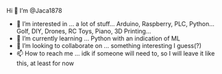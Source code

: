  Hi 👋 I’m @Jaca1878
- 👀 I’m interested in ... a lot of stuff... Arduino, Raspberry, PLC, Python... Golf, DIY, Drones, RC Toys, Piano, 3D Printing...
- 🌱 I’m currently learning ... Python with an indication of ML
- 💞️ I’m looking to collaborate on ... something interesting I guess(?)
- 📫 How to reach me ... idk if someone will need to, so I will leave it like this, at least for now
